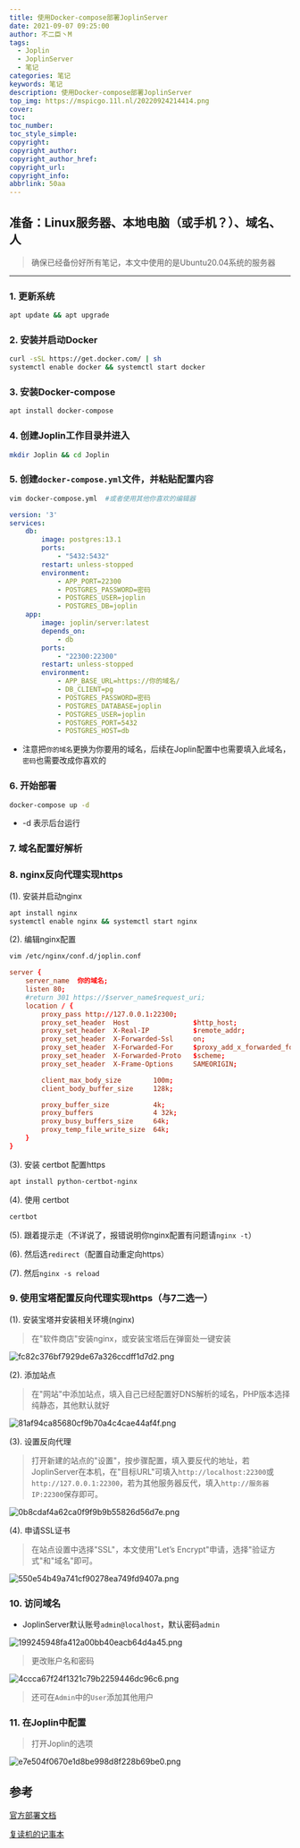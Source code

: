 ```yaml
---
title: 使用Docker-compose部署JoplinServer
date: 2021-09-07 09:25:00
author: 不二臣丶M
tags:
  - Joplin
  - JoplinServer
  - 笔记
categories: 笔记
keywords: 笔记
description: 使用Docker-compose部署JoplinServer
top_img: https://mspicgo.11l.nl/20220924214414.png
cover:
toc:
toc_number:
toc_style_simple:
copyright:
copyright_author:
copyright_author_href:
copyright_url:
copyright_info:
abbrlink: 50aa
---
```


## 准备：Linux服务器、本地电脑（或手机？）、域名、人

> 确保已经备份好所有笔记，本文中使用的是Ubuntu20.04系统的服务器

***

### 1. 更新系统

```bash
apt update && apt upgrade
```

### 2. 安装并启动Docker

```bash
curl -sSL https://get.docker.com/ | sh
systemctl enable docker && systemctl start docker
```

### 3. 安装Docker-compose

```bash
apt install docker-compose
```

### 4. 创建Joplin工作目录并进入

```bash
mkdir Joplin && cd Joplin
```

### 5. 创建`docker-compose.yml`文件，并粘贴配置内容

```bash
vim docker-compose.yml  #或者使用其他你喜欢的编辑器
```

```yml
version: '3'
services:
    db:
        image: postgres:13.1
        ports:
            - "5432:5432"
        restart: unless-stopped
        environment:
            - APP_PORT=22300
            - POSTGRES_PASSWORD=密码
            - POSTGRES_USER=joplin
            - POSTGRES_DB=joplin
    app:
        image: joplin/server:latest
        depends_on:
            - db
        ports:
            - "22300:22300"
        restart: unless-stopped
        environment:
            - APP_BASE_URL=https://你的域名/
            - DB_CLIENT=pg
            - POSTGRES_PASSWORD=密码
            - POSTGRES_DATABASE=joplin
            - POSTGRES_USER=joplin
            - POSTGRES_PORT=5432
            - POSTGRES_HOST=db
```

- 注意把`你的域名`更换为你要用的域名，后续在Joplin配置中也需要填入此域名，`密码`也需要改成你喜欢的

### 6. 开始部署

```bash
docker-compose up -d
```

- -d 表示后台运行

### 7. 域名配置好解析

### 8. nginx反向代理实现https

(1). 安装并启动nginx

```bash
apt install nginx
systemctl enable nginx && systemctl start nginx
```

(2). 编辑nginx配置

```bash
vim /etc/nginx/conf.d/joplin.conf
```

```conf
server {
    server_name  你的域名;
    listen 80;
    #return 301 https://$server_name$request_uri;
    location / {
        proxy_pass http://127.0.0.1:22300;
        proxy_set_header  Host                $http_host;
        proxy_set_header  X-Real-IP           $remote_addr;
        proxy_set_header  X-Forwarded-Ssl     on;
        proxy_set_header  X-Forwarded-For     $proxy_add_x_forwarded_for;
        proxy_set_header  X-Forwarded-Proto   $scheme;
        proxy_set_header  X-Frame-Options     SAMEORIGIN;

        client_max_body_size        100m;
        client_body_buffer_size     128k;

        proxy_buffer_size           4k;
        proxy_buffers               4 32k;
        proxy_busy_buffers_size     64k;
        proxy_temp_file_write_size  64k;
    }
}
```

(3). 安装 certbot 配置https

```bash
apt install python-certbot-nginx
```

(4). 使用 certbot

```bash
certbot
```

(5). 跟着提示走（不详说了，报错说明你nginx配置有问题请`nginx -t`）

(6). 然后选`redirect`（配置自动重定向https）

(7). 然后`nginx -s reload`

### 9. 使用宝塔配置反向代理实现https（与7二选一）

(1). 安装宝塔并安装相关环境(nginx)

> 在"软件商店"安装nginx，或安装宝塔后在弹窗处一键安装

![fc82c376bf7929de67a326ccdff1d7d2.png](https://mspicgo.11l.nl/fc82c376bf7929de67a326ccdff1d7d2.png)

(2). 添加站点

> 在"网站"中添加站点，填入自己已经配置好DNS解析的域名，PHP版本选择纯静态，其他默认就好

![81af94ca85680cf9b70a4c4cae44af4f.png](https://mspicgo.11l.nl/81af94ca85680cf9b70a4c4cae44af4f.png)

(3). 设置反向代理

> 打开新建的站点的"设置"，按步骤配置，填入要反代的地址，若JoplinServer在本机，在"目标URL"可填入`http://localhost:22300`或`http://127.0.0.1:22300`，若为其他服务器反代，填入`http://服务器IP:22300`保存即可。

![0b8cdaf4a62ca0f9f9b9b55826d56d7e.png](https://mspicgo.11l.nl/0b8cdaf4a62ca0f9f9b9b55826d56d7e.png)

(4). 申请SSL证书

> 在站点设置中选择"SSL"，本文使用"Let’s Encrypt"申请，选择"验证方式"和"域名"即可。

![550e54b49a741cf90278ea749fd9407a.png](https://mspicgo.11l.nl/550e54b49a741cf90278ea749fd9407a.png)

### 10. 访问域名

- JoplinServer默认账号`admin@localhost`，默认密码`admin`

![199245948fa412a00bb40eacb64d4a45.png](https://mspicgo.11l.nl/199245948fa412a00bb40eacb64d4a45.png)

> 更改账户名和密码

![4ccca67f24f1321c79b2259446dc96c6.png](https://mspicgo.11l.nl/4ccca67f24f1321c79b2259446dc96c6.png)

> 还可在`Admin`中的`User`添加其他用户

### 11. 在Joplin中配置

> 打开Joplin的选项

![e7e504f0670e1d8be998d8f228b69be0.png](https://mspicgo.11l.nl/e7e504f0670e1d8be998d8f228b69be0.png)

## 参考

[官方部署文档](https://github.com/laurent22/joplin/blob/dev/packages/server/README.md)

[复读机的记事本](https://www.cx03.space/2021/02/12/docker-%E9%83%A8%E7%BD%B2-joplin-server/)